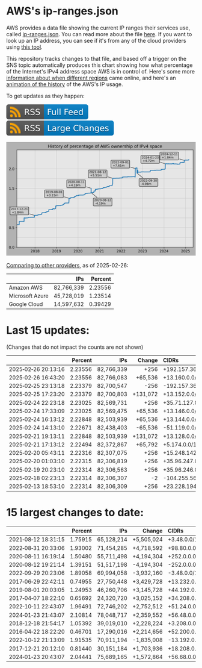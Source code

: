 # AWS's ip-ranges.json

AWS provides a data file showing the current IP ranges their
services use, called [ip-ranges.json](https://ip-ranges.amazonaws.com/ip-ranges.json).
You can read more about the file [here](https://docs.aws.amazon.com/general/latest/gr/aws-ip-ranges.html).
If you want to look up an IP address, you can see if it's from any of the cloud providers using [this tool](https://cloud-ips.s3-us-west-2.amazonaws.com/index.html).

This repository tracks changes to that file, and based off a trigger on the SNS 
topic automatically produces this chart showing how what percentage of the 
Internet's IPv4 address space AWS is in control of.  Here's some 
more [information about when different regions](announces.md) came 
online, and here's an [animation of the history](https://youtu.be/Su25yl7eol8) 
of the AWS's IP usage.

To get updates as they happen:

[![RSS Icon (Full Feed)](images/rss_badge.svg)](https://raw.githubusercontent.com/seligman/aws-ip-ranges/master/rss.xml)
[![RSS Icon (Large Changes)](images/rss_badge_partial.svg)](https://raw.githubusercontent.com/seligman/aws-ip-ranges/master/rss_big_changes.xml)

![History of AWS](history_count.svg)

[Comparing to other providers](https://github.com/seligman/cloud_sizes), as of 2025-02-26:

| | IPs | Percent |
| --- | ---: | ---: |
| Amazon AWS | 82,766,339 | 2.23556 |
| Microsoft Azure | 45,728,019 | 1.23514 |
| Google Cloud | 14,597,632 | 0.39429 |


# Last 15 updates:

(Changes that do not impact the counts are not shown)

| | Percent | IPs | Change | CIDRs |
| :--- | ---: | ---: | ---: | :--- |
| 2025&#8209;02&#8209;26&nbsp;20:13:16 | 2.23556 | 82,766,339 | +256 | +192.157.36.0/24 |
| 2025&#8209;02&#8209;26&nbsp;16:43:20 | 2.23556 | 82,766,083 | +65,536 | +13.160.0.0/16 |
| 2025&#8209;02&#8209;25&nbsp;23:13:18 | 2.23379 | 82,700,547 | -256 | -192.157.36.0/24 |
| 2025&#8209;02&#8209;25&nbsp;17:23:20 | 2.23379 | 82,700,803 | +131,072 | +13.152.0.0/16,&nbsp;+13.154.0.0/16 |
| 2025&#8209;02&#8209;24&nbsp;22:23:18 | 2.23025 | 82,569,731 | +256 | +35.71.127.0/24 |
| 2025&#8209;02&#8209;24&nbsp;17:33:09 | 2.23025 | 82,569,475 | +65,536 | +13.146.0.0/16 |
| 2025&#8209;02&#8209;24&nbsp;16:13:12 | 2.22848 | 82,503,939 | +65,536 | +13.144.0.0/16 |
| 2025&#8209;02&#8209;24&nbsp;14:13:10 | 2.22671 | 82,438,403 | -65,536 | -51.119.0.0/16 |
| 2025&#8209;02&#8209;21&nbsp;19:13:11 | 2.22848 | 82,503,939 | +131,072 | +13.128.0.0/16,&nbsp;+13.130.0.0/16 |
| 2025&#8209;02&#8209;21&nbsp;17:13:12 | 2.22494 | 82,372,867 | +65,792 | +5.174.0.0/16,&nbsp;+51.0.30.0/24 |
| 2025&#8209;02&#8209;20&nbsp;05:43:11 | 2.22316 | 82,307,075 | +256 | +15.248.142.0/24 |
| 2025&#8209;02&#8209;20&nbsp;01:03:10 | 2.22315 | 82,306,819 | +256 | +35.96.247.0/24 |
| 2025&#8209;02&#8209;19&nbsp;20:23:10 | 2.22314 | 82,306,563 | +256 | +35.96.246.0/24 |
| 2025&#8209;02&#8209;18&nbsp;02:23:13 | 2.22314 | 82,306,307 | -2 | -104.255.56.27/32,&nbsp;-104.255.56.28/32 |
| 2025&#8209;02&#8209;13&nbsp;18:53:10 | 2.22314 | 82,306,309 | +256 | +23.228.194.0/24 |


# 15 largest changes to date:

| | Percent | IPs | Change | CIDRs |
| :--- | ---: | ---: | ---: | :--- |
| 2021&#8209;08&#8209;12&nbsp;18:31:15 | 1.75915 | 65,128,214 | +5,505,024 | +3.48.0.0/12,&nbsp;+35.96.0.0/12,&nbsp;+3.152.0.0/13,&nbsp;... |
| 2022&#8209;08&#8209;31&nbsp;20:33:06 | 1.93002 | 71,454,285 | +4,718,592 | +98.80.0.0/12,&nbsp;+184.32.0.0/12,&nbsp;+13.184.0.0/13,&nbsp;... |
| 2020&#8209;08&#8209;11&nbsp;16:19:14 | 1.50480 | 55,711,498 | +4,194,304 | +252.0.0.0/10 |
| 2020&#8209;08&#8209;12&nbsp;19:21:14 | 1.39151 | 51,517,198 | -4,194,304 | -252.0.0.0/10 |
| 2022&#8209;09&#8209;29&nbsp;20:23:06 | 1.89058 | 69,994,058 | -3,932,160 | -3.48.0.0/12,&nbsp;-35.96.0.0/12,&nbsp;-3.240.0.0/13,&nbsp;... |
| 2017&#8209;06&#8209;29&nbsp;22:42:11 | 0.74955 | 27,750,448 | +3,429,728 | +13.232.0.0/13,&nbsp;+34.240.0.0/13,&nbsp;+35.168.0.0/13,&nbsp;... |
| 2019&#8209;08&#8209;01&nbsp;20:03:05 | 1.24953 | 46,260,706 | +3,145,728 | +44.192.0.0/10,&nbsp;-3.192.0.0/12 |
| 2017&#8209;04&#8209;07&nbsp;18:22:10 | 0.65692 | 24,320,720 | +3,025,152 | +34.208.0.0/12,&nbsp;+34.224.0.0/12,&nbsp;+13.58.0.0/15,&nbsp;... |
| 2022&#8209;10&#8209;11&nbsp;22:43:07 | 1.96491 | 72,746,202 | +2,752,512 | +51.24.0.0/13,&nbsp;+57.104.0.0/13,&nbsp;+51.20.0.0/14,&nbsp;... |
| 2024&#8209;01&#8209;23&nbsp;21:43:07 | 2.10814 | 78,048,717 | +2,359,552 | +56.48.0.0/13,&nbsp;+16.28.0.0/14,&nbsp;+16.64.0.0/14,&nbsp;... |
| 2018&#8209;12&#8209;18&nbsp;21:54:17 | 1.05392 | 39,019,010 | +2,228,224 | +3.208.0.0/12,&nbsp;+3.224.0.0/12,&nbsp;+13.48.0.0/15 |
| 2016&#8209;04&#8209;22&nbsp;18:22:20 | 0.46701 | 17,290,016 | +2,214,656 | +52.200.0.0/13,&nbsp;+52.208.0.0/13,&nbsp;+52.36.0.0/14,&nbsp;... |
| 2022&#8209;10&#8209;12&nbsp;21:13:09 | 1.91535 | 70,911,194 | -1,835,008 | -13.192.0.0/13,&nbsp;-16.28.0.0/14,&nbsp;-40.172.0.0/14,&nbsp;... |
| 2017&#8209;12&#8209;21&nbsp;20:12:10 | 0.81440 | 30,151,184 | +1,703,936 | +18.208.0.0/13,&nbsp;+18.204.0.0/14,&nbsp;+18.224.0.0/14,&nbsp;... |
| 2024&#8209;01&#8209;23&nbsp;20:43:07 | 2.04441 | 75,689,165 | +1,572,864 | +56.68.0.0/14,&nbsp;+56.128.0.0/14,&nbsp;+56.136.0.0/14,&nbsp;... |
